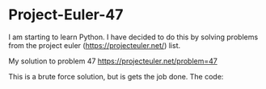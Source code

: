 # Project-Euler-47

I am starting to learn Python. I have decided to do this by solving problems from the project euler (https://projecteuler.net/) list.

My solution to problem 47 https://projecteuler.net/problem=47

This is a brute force solution, but is gets the job done. The code:
